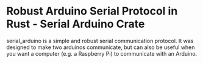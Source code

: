 # Robust Arduino Serial Protocol in Rust - Serial Arduino Crate

serial_arduino is a simple and robust serial communication protocol. It was designed to make two arduinos communicate, but can also be useful when you want a computer (e.g. a Raspberry Pi) to communicate with an Arduino.
